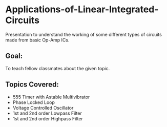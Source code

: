 # Applications-of-Linear-Integrated-Circuits

Presentation to understand the working of some different types of circuits made from basic Op-Amp ICs. 

## Goal:

To teach fellow classmates about the given topic.

## Topics Covered: 

* 555 Timer with Astable Multivibrator
* Phase Locked Loop
* Voltage Controlled Oscillator
* 1st and 2nd order Lowpass Filter 
* 1st and 2nd order Highpass Filter 

